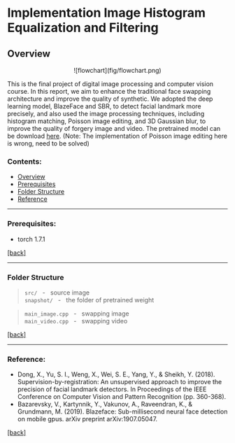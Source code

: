 # Implementation Image Histogram Equalization and Filtering

## Overview 

<center>![flowchart](fig/flowchart.png)</center>

This is the final project of digital image processing and computer vision course. In this report, we aim to enhance the traditional face swapping architecture and improve the quality of synthetic. We adopted the deep learning model, BlazeFace and SBR, to detect facial landmark more precisely, and also used the image processing techniques, including histogram matching, Poisson image editing, and 3D Gaussian blur, to improve the quality of forgery image and video. The pretrained model can be download [here](https://drive.google.com/drive/u/0/folders/1o8xrTEgG5XGeNVjFhG2vi3A0dc4yxP-S). (Note: The implementation of Poisson image editing here is wrong, need to be solved)

### Contents:

- [Overview](#overview)
- [Prerequisites](#Prerequisites)
- [Folder Structure](#FolderStructure)
- [Reference](#Reference)

---
### Prerequisites:

- torch 1.7.1

[[back]](#contents)
<br/>

---

### Folder Structure

>```src/``` &nbsp; - &nbsp; source image <br/>```snapshot/``` &nbsp; - &nbsp; the folder of pretrained weight <br/>

>```main_image.cpp``` &nbsp; - &nbsp; swapping image<br/>
>```main_video.cpp``` &nbsp; - &nbsp; swapping video<br/>

[[back]](#contents)
<br/>

---

### Reference:

- Dong, X., Yu, S. I., Weng, X., Wei, S. E., Yang, Y., & Sheikh, Y. (2018). Supervision-by-registration: An unsupervised approach to improve the precision of facial landmark detectors. In Proceedings of the IEEE Conference on Computer Vision and Pattern Recognition (pp. 360-368).
- Bazarevsky, V., Kartynnik, Y., Vakunov, A., Raveendran, K., & Grundmann, M. (2019). Blazeface: Sub-millisecond neural face detection on mobile gpus. arXiv preprint arXiv:1907.05047.

[[back]](#contents)
<br/>

